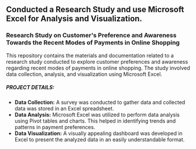 
## Conducted a Research Study and use Microsoft Excel for Analysis and Visualization.

### Research Study on Customer's  Preference and Awareness Towards the Recent Modes of Payments in Online Shopping

This repository contains the materials and documentation related to a research study conducted to explore customer preferences and awareness regarding recent modes of payments in online shopping. The study involved data collection, analysis, and visualization using Microsoft Excel.

##### PROJECT DETAILS:
  * __Data Collection:__ A survey was conducted to gather data and collected data was stored in an Excel spreadsheet.
  * __Data Analysis:__ Microsoft Excel was utilized to perform data analysis using Pivot tables and charts. This helped in identifying trends and patterns in payment preferences.
  * __Data Visualization:__ A visually appealing dashboard was developed in Excel to present the analyzed data in an easily understandable format.
